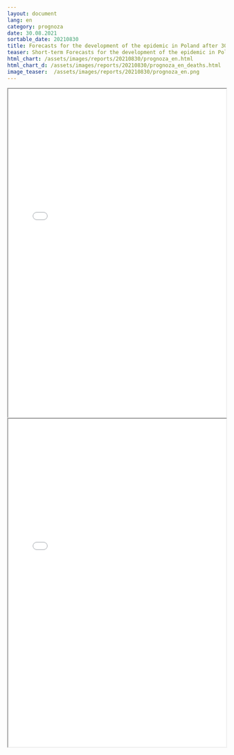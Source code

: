```yaml
---
layout: document
lang: en
category: prognoza
date: 30.08.2021
sortable_date: 20210830
title: Forecasts for the development of the epidemic in Poland after 30.08.2021 
teaser: Short-term Forecasts for the development of the epidemic in Poland.
html_chart: /assets/images/reports/20210830/prognoza_en.html
html_chart_d: /assets/images/reports/20210830/prognoza_en_deaths.html
image_teaser:  /assets/images/reports/20210830/prognoza_en.png
---
```


<div style="text-align: center" class="row 80%">
    <span class="image fit">
        <iframe src="{{ page.html_chart }}" alt="" style="width: 100%; height:54em;"></iframe>
    </span>
</div>

<div style="text-align: center" class="row 80%">
    <span class="image fit">
        <iframe src="{{ page.html_chart_d }}" alt="" style="width: 100%; height:54em;"></iframe>
    </span>
</div>
